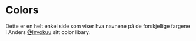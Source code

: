 # Colors

Dette er en helt enkel side som viser hva navnene på de forskjellige fargene i Anders [@Invokuu](https://github.com/Invokuu) sitt color libary. 
